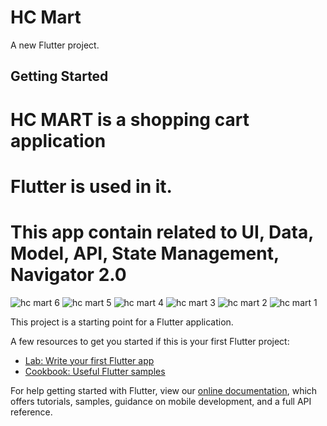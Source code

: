 # HC Mart

A new Flutter project.

## Getting Started
# HC MART is a shopping cart application
# Flutter is used in it.
# This app contain related to UI, Data, Model, API, State Management, Navigator 2.0
![hc mart 6](https://user-images.githubusercontent.com/82725865/173225095-7ec5fcca-c655-48b9-9eaa-78ca63497387.png)
![hc mart 5](https://user-images.githubusercontent.com/82725865/173225096-ebd135cc-1633-4c55-9c43-6ee1ea2e1684.png)
![hc mart 4](https://user-images.githubusercontent.com/82725865/173225098-029f668b-e389-4500-887f-f63cffc3172d.png)
![hc mart 3](https://user-images.githubusercontent.com/82725865/173225099-742173af-aa4c-4b42-b0f7-46b8e66a7c2d.png)
![hc mart 2](https://user-images.githubusercontent.com/82725865/173225101-c7b946b1-b959-4e9a-be5f-d1d89557c41c.png)
![hc mart 1](https://user-images.githubusercontent.com/82725865/173225102-69f404fe-1e49-42ba-a32f-199efa791a18.png)


This project is a starting point for a Flutter application.

A few resources to get you started if this is your first Flutter project:

- [Lab: Write your first Flutter app](https://flutter.dev/docs/get-started/codelab)
- [Cookbook: Useful Flutter samples](https://flutter.dev/docs/cookbook)

For help getting started with Flutter, view our
[online documentation](https://flutter.dev/docs), which offers tutorials,
samples, guidance on mobile development, and a full API reference.
